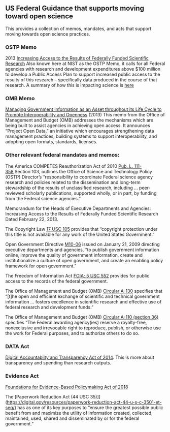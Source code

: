 ## US Federal Guidance that supports moving toward open science

This provides a collection of memos, mandates, and acts that support moving towards open science practices. 

### OSTP Memo
2013 [Increasing Access to the Results of Federally Funded Scientific Research](https://obamawhitehouse.archives.gov/sites/default/files/microsites/ostp/ostp_public_access_memo_2013.pdf)
Also known here at NIST as the OSTP Memo, it calls for all Federal agencies with research and development expenditures above $100 million to develop a Public Access Plan to support increased public access to the results of this research – specifically data produced in the course of that research. A summary of how this is impacting science is [here](https://obamawhitehouse.archives.gov/blog/2016/02/22/increasing-access-results-federally-funded-science)
 
### OMB Memo
[Managing Government Information as an Asset throughout its Life Cycle to Promote Interoperability and Openness](https://obamawhitehouse.archives.gov/sites/default/files/omb/memoranda/2013/m-13-13.pdf) (2013) This memo from the Office of Management and Budget (OMB) addresses the mechanisms which are being built to assist agencies in achieving open access. It announces “Project Open Data,” an initiative which encourages strengthening data management practices, building systems to support interoperability, and adopting open formats, standards, licenses.
 
### Other relevant federal mandates and memos:
The America COMPETES Reauthorization Act of 2010 [Pub. L. 111-358](https://www.congress.gov/111/plaws/publ358/PLAW-111publ358.pdf),Section 103, outlines the Office of Science and Technology Policy (OSTP) Director’s “responsibility to coordinate Federal science agency research and policies related to the dissemination and long-term stewardship of the results of unclassified research, including … peer-reviewed scholarly publications, supported wholly, or in part, by funding from the Federal science agencies.”
 
Memorandum for the Heads of Executive Departments and Agencies: Increasing Access to the Results of Federally Funded Scientific Research Dated February 22, 2013.
 
The Copyright Law [17 USC 105](https://www.law.cornell.edu/uscode/text/17/105#:~:text=The%20intent%20of%20section%20105,L.) provides that “copyright protection under this title is not available for any work of the United States Government.”
 
Open Government Directive [M10-06](https://obamawhitehouse.archives.gov/open/documents/open-government-directive) issued on January 21, 2009 directing executive departments and agencies, “to publish government information online, improve the quality of government information, create and institutionalize a culture of open government, and create an enabling policy framework for open government.”
 
The Freedom of Information Act [FOIA; 5 USC 552](https://www.justice.gov/oip/freedom-information-act-5-usc-552) provides for public access to the records of the federal government.
 
The Office of Management and Budget (OMB) [Circular A-130](https://www.cio.gov/policies-and-priorities/circular-a-130/) specifies that “[t]he open and efficient exchange of scientific and technical government information … fosters excellence in scientific research and effective use of federal research and development funds.”
 
The Office of Management and Budget (OMB) [Circular A-110 (section 36)](https://obamawhitehouse.archives.gov/omb/circulars_a110/) specifies “The Federal awarding agency(ies) reserve a royalty-free, nonexclusive and irrevocable right to reproduce, publish, or otherwise use the work for Federal purposes, and to authorize others to do so.
 
### DATA Act
[Digital Accountabiity and Transparency Act of 2014](https://www.congress.gov/113/plaws/publ101/PLAW-113publ101.pdf). This is more about transparency and spending than research outputs.
 
### Evidence Act
[Foundations for Evidence-Based Policymaking Act of 2018](https://www.congress.gov/bill/115th-congress/house-bill/4174)
 
The [Paperwork Reduction Act (44 USC 35)]](https://digital.gov/resources/paperwork-reduction-act-44-u-s-c-3501-et-seq/) has as one of its key purposes to “ensure the greatest possible public benefit from and maximize the utility of information created, collected, maintained, used, shared and disseminated by or for the federal government.”
